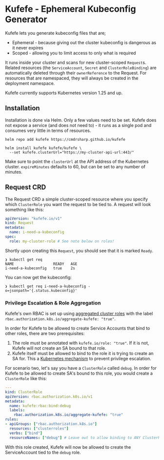 # Kufefe - Ephemeral Kubeconfig Generator

Kufefe lets you generate kubeconfig files that are;

* Ephemeral - because giving out the cluster kubeconfig is dangerous as it never expires
* Scoped - allowing you to limit access to only what is required

It runs inside your cluster and scans for new cluster-scoped `Request`s. Related resources (the `ServiceAccount`, `Secret` and `ClusterRoleBinding`) are automatically deleted through their `ownerReference` to the Request. For resources that are namespaced, they will always be created in the deployment namespace.

Kufefe currently supports Kubernetes version 1.25 and up.

## Installation

Installation is done via Helm. Only a few values need to be set. Kufefe does not expose a service (and does not need to) - it runs as a single pod and consumes very little in terms of resources.

```
helm repo add kufefe https://cmdrsharp.github.io/kufefe

helm install kufefe kufefe/kufefe \
  --set kufefe.clusterUrl="https://my-cluster-api-url:443/"
```

Make sure to point the `clusterUrl` at the API address of the Kubernetes cluster. `expireMinutes` defaults to 60, but can be set to any number of minutes.

## Request CRD

The Request CRD a simple cluster-scoped resource where you specify which `ClusterRole` you want the request to be tied to. A request will look something like this:

```yaml
apiVersion: "kufefe.io/v1"
kind: Request
metadata:
  name: i-need-a-kubeconfig
spec:
  role: my-cluster-role # See note below on roles!
```

Shortly upon creating this `Request`, you should see that it is marked `Ready`.

```
❯ kubectl get req
NAME                  READY   AGE
i-need-a-kubeconfig   true    2s
```

You can now get the kubeconfig:
```
❯ kubectl get req i-need-a-kubeconfig -o=jsonpath='{.status.kubeconfig}'
```

### Privilege Escalation & Role Aggregation

Kufefe's own RBAC is set up using [aggregated cluster roles](https://kubernetes.io/docs/reference/access-authn-authz/rbac/#aggregated-clusterroles) with the label `rbac.authorization.k8s.io/aggregate-kufefe: "true"`.

In order for Kufefe to be allowed to create Service Accounts that bind to other roles, there are two prerequisites:

1. The role must be annotated with `kufefe.io/role: "true"`. If it is not, Kufefe will not create an SA bound to that role.
2. Kufefe itself must be allowed to bind to the role it is trying to create an SA for. This a [Kubernetes mechanism](https://kubernetes.io/docs/reference/access-authn-authz/rbac/#privilege-escalation-prevention-and-bootstrapping) to prevent privilege escalation.

For scenario two, let's say you have a `ClusterRole` called `debug`. In order for Kufefe to be allowed to create SA's bound to this role, you would create a `ClusterRole` like this:

```yaml
---
kind: ClusterRole
apiVersion: rbac.authorization.k8s.io/v1
metadata:
  name: kufefe:rbac:bind:debug
  labels:
    rbac.authorization.k8s.io/aggregate-kufefe: "true"
rules:
- apiGroups: ["rbac.authorization.k8s.io"]
  resources: ["clusterroles"]
  verbs: ["bind"]
  resourceNames: ["debug"] # Leave out to allow binding to ANY ClusterRole. Not recommended.
```

With this role created, Kufefe will now be allowed to create the ServiceAccount tied to the `debug` role.

